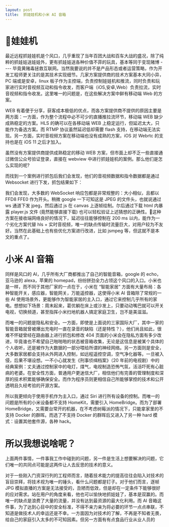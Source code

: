 ```yaml
---
layout: post
title:  抓娃娃机和小米 AI 音箱
---
```


# 娃娃机

最近远程抓娃娃机是个风口，几乎重现了当年百团大战和百车大战的盛况，除了纯粹的抓娃娃送娃娃外，更有抓娃娃送各种价值不菲的玩具，基本等同于变现赌博 ---- 毕竟黄赌毒拯救互联网。当然我要说的并不是产品形态或者运营策略，作为开发工程师更关注的是其技术实现细节。几家方案提供商的技术方案基本大同小异，PC 端或是安卓，linux 板子作为主控端，负责控制娃娃机和推流，同时负责和玩家进行实时音视频互动和指令收发，而客户端（iOS,安卓,Web）负责拉流，实时音视频和指令收发。这里唯一的问题是，在这些解决方案中鲜有移动端 Web 的方案。

WEB 有着便于分享，获客成本极低的优点，而各方案提供商不提供的原因主要是两方面：一方面，作为整个流程中必不可少的直播推拉流环节，移动端 WEB 缺少成熟稳定的方案。HLS 的确可以在各移动端 WEB 上稳定运行，但延迟太大，只能作为备选方案。而 RTMP 协议虽然延迟低却需要 flash 支持，在移动端无法实现。另一方面，实时音视频方案在移动端也没有成熟的方案，iOS 对 Webrtc 的支持也是在 iOS 11 之后才加入。

虽然没有方案提供商提供成熟稳定的移动 WEB 方案，但市面上却不乏一些直接通过微信公众号验证登录，直接在 webview 中进行抓娃娃机的案例。那么他们是怎么实现的呢?

而找到一个案例进行抓包后我们会发现，他们的音视频数据和指令数据都是通过 Websocket 进行下发，抓包结果如下：

我们会发现，大多数的 WebSocket 响应包都是非常规整的：大小相似，且都以 FFD8 FFE0 作为开头。稍微 google 一下可知这是 JPEG 的文件头，也就说通过 ws 通道下发 jpeg，然后通过 js 在 canvas 上逐帧绘制。尔后通过下载 html 内暴露 player.js 文件 (竟然能够直接下载) 也可以轻松验证上述猜想的正确性。这种方案在接收端网络良好的情况下，延迟往往能够控制在 200 ms 以内，能作为一个劣化方案代替 hls + 实时音视频，唯一的缺点传输时流量巨大，对用户较为不友好。当然在此基础上也有些优化方案进行改进，比如 jsmpeg 等，但这就不是本文的重点了。

# 小米 AI 音箱

同样是风口的 AI，几乎所有大厂商都推出了自己的智能音箱，google 的 echo，亚马逊的 alexa，苹果的 homepad，纷纷拼劲全力占领这个风口的入口。小米也是一样，而不同于其他厂家的一点在于，小米在 “智能家居” 方面有大量布局：各种智能开关，感应器，智能网关，万能遥控器，这使得小米 AI 音箱除了常规的一些 AI 使用场景外，更能够作为智能家居的主入口，通过它来控制几乎所有的家电。想想如下场景：周末起来，葛优躺在床上或沙发上，只要动动嘴巴就可以开关电视，切换频道，甚至指挥小米扫地机器人搞定家庭卫生，岂不是美滋滋。

而唯一的问题是隐私和安全。一方面，即使是上面说的三家国际大厂，其中一家的智能音箱就曾被爆出充电时一直在录音的缺陷（还是特性？），他们尚且如此，很难不怀疑曾经在路由器上进行抓包和修改 404 页面的小米会在隐私方面有多少改进，毕竟谁也不希望自己啪啪啪的状态被音箱收集，无论是这信息是被某个具体的个人收听，还是被作为大数据的一部分喂给所谓的神经网络。另一方面则是安全，大多数家居都会支持从外网进入控制，如远程遥控空调，空气净化器等。一旦被入侵，后果不堪设想。一不小心就发生《刑事侦缉档案》（20 年前的电视剧）中的经典案例：丈夫通过控制家中的电灯，煤气，电视制造恐怖气氛，活活吓死有心脏病的老婆。在安全性方面，普通用户更迷信大厂，相信他们有完善的管理制度和深厚的技术积累能够确保安全。而作为程序员则更相信自己所能够掌控的技术和公开透明且久经考验的开源方案。

所以我更倾向于使用手机作为主入口，通过 Siri 进行所有设备的控制。而唯一的问题是所有的小米设备都不支持 HomeKit，需要引入 HomeBridge。而为了部署 HomeBridge，又需要台常开的机器，在不考虑树莓派的情况下，只能拿家里的不支持 Docker 的群晖。而选了不支持 Docker 的群晖后又进入了另一种 hard 模式：设置其他套件源，各种 hack。


# 所以我想说啥呢？

上面两件事情，一件事我工作中碰到的问题，另一件是生活上想要解决的问题，它们唯一的共同点可能是这两件让人去反思的技术的意义。

对于一些刚入门资深行列的工程师而言，随着技术能力的提高往往会陷入对技术的盲目崇拜，将技术视为唯一的锤头，看什么问题都是钉子。对于他们而言，逐帧 JPG 模拟直播的方案是无法接受的，丑陋而低效，但是却在一定条件下能够很好的应对需求。站在用户的角度来看，他也可以愉快地抓娃娃了，基本是双赢的。而唯一的缺点是浪费了大量的流量，并没有达到最资源的最大化利用。而 AI 音箱这件事，为了达到心目中的安全标准，不得不亲力亲为将必要的环节一点点串联，不知道是做技术人的幸运还是不幸。一方面因为对技术的了解，不再是不知者无畏，给自己的家庭引入太多的不可知因素。但另一方面有有点食品行业从业人员的






